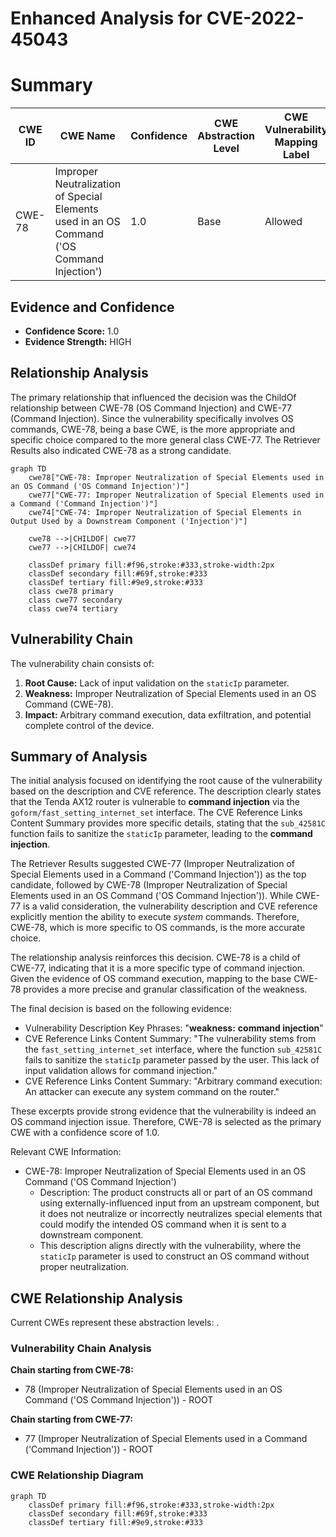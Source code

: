 # Enhanced Analysis for CVE-2022-45043

# Summary

| CWE ID | CWE Name | Confidence | CWE Abstraction Level | CWE Vulnerability Mapping Label | CWE-Vulnerability Mapping Notes |
|---|---|---|---|---|---|
| CWE-78 | Improper Neutralization of Special Elements used in an OS Command ('OS Command Injection') | 1.0 | Base | Allowed | Primary CWE |

## Evidence and Confidence

*   **Confidence Score:** 1.0
*   **Evidence Strength:** HIGH

## Relationship Analysis

The primary relationship that influenced the decision was the ChildOf relationship between CWE-78 (OS Command Injection) and CWE-77 (Command Injection). Since the vulnerability specifically involves OS commands, CWE-78, being a base CWE, is the more appropriate and specific choice compared to the more general class CWE-77. The Retriever Results also indicated CWE-78 as a strong candidate.

```mermaid
graph TD
    cwe78["CWE-78: Improper Neutralization of Special Elements used in an OS Command ('OS Command Injection')"]
    cwe77["CWE-77: Improper Neutralization of Special Elements used in a Command ('Command Injection')"]
    cwe74["CWE-74: Improper Neutralization of Special Elements in Output Used by a Downstream Component ('Injection')"]

    cwe78 -->|CHILDOF| cwe77
    cwe77 -->|CHILDOF| cwe74

    classDef primary fill:#f96,stroke:#333,stroke-width:2px
    classDef secondary fill:#69f,stroke:#333
    classDef tertiary fill:#9e9,stroke:#333
    class cwe78 primary
    class cwe77 secondary
    class cwe74 tertiary
```

## Vulnerability Chain

The vulnerability chain consists of:
1.  **Root Cause:** Lack of input validation on the `staticIp` parameter.
2.  **Weakness:** Improper Neutralization of Special Elements used in an OS Command (CWE-78).
3.  **Impact:** Arbitrary command execution, data exfiltration, and potential complete control of the device.

## Summary of Analysis

The initial analysis focused on identifying the root cause of the vulnerability based on the description and CVE reference. The description clearly states that the Tenda AX12 router is vulnerable to **command injection** via the `goform/fast_setting_internet_set` interface. The CVE Reference Links Content Summary provides more specific details, stating that the `sub_42581C` function fails to sanitize the `staticIp` parameter, leading to the **command injection**.

The Retriever Results suggested CWE-77 (Improper Neutralization of Special Elements used in a Command ('Command Injection')) as the top candidate, followed by CWE-78 (Improper Neutralization of Special Elements used in an OS Command ('OS Command Injection')). While CWE-77 is a valid consideration, the vulnerability description and CVE reference explicitly mention the ability to execute *system* commands. Therefore, CWE-78, which is more specific to OS commands, is the more accurate choice.

The relationship analysis reinforces this decision. CWE-78 is a child of CWE-77, indicating that it is a more specific type of command injection. Given the evidence of OS command execution, mapping to the base CWE-78 provides a more precise and granular classification of the weakness.

The final decision is based on the following evidence:

*   Vulnerability Description Key Phrases: "**weakness:** **command injection**"
*   CVE Reference Links Content Summary: "The vulnerability stems from the `fast_setting_internet_set` interface, where the function `sub_42581C` fails to sanitize the `staticIp` parameter passed by the user. This lack of input validation allows for command injection."
*   CVE Reference Links Content Summary: "Arbitrary command execution: An attacker can execute any system command on the router."

These excerpts provide strong evidence that the vulnerability is indeed an OS command injection issue. Therefore, CWE-78 is selected as the primary CWE with a confidence score of 1.0.

Relevant CWE Information:
*   CWE-78: Improper Neutralization of Special Elements used in an OS Command ('OS Command Injection')
    *   Description: The product constructs all or part of an OS command using externally-influenced input from an upstream component, but it does not neutralize or incorrectly neutralizes special elements that could modify the intended OS command when it is sent to a downstream component.
    *   This description aligns directly with the vulnerability, where the `staticIp` parameter is used to construct an OS command without proper neutralization.


## CWE Relationship Analysis

Current CWEs represent these abstraction levels: .


### Vulnerability Chain Analysis

**Chain starting from CWE-78:**
- 78 (Improper Neutralization of Special Elements used in an OS Command ('OS Command Injection')) - ROOT


**Chain starting from CWE-77:**
- 77 (Improper Neutralization of Special Elements used in a Command ('Command Injection')) - ROOT



### CWE Relationship Diagram

```mermaid
graph TD
    classDef primary fill:#f96,stroke:#333,stroke-width:2px
    classDef secondary fill:#69f,stroke:#333
    classDef tertiary fill:#9e9,stroke:#333
```